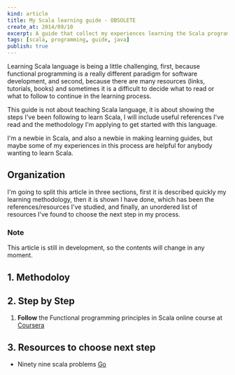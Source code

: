 ```yaml
---
kind: article
title: My Scala learning guide - OBSOLETE
create_at: 2014/09/10
excerpt: A guide that collect my experiences learning the Scala programming language
tags: [scala, programming, guide, java]
publish: true
---
```


Learning Scala language is being a little challenging, first, because functional programming is a really different paradigm for software development, and second, because there are many resources (links, tutorials, books) and sometimes it is a difficult to decide what to read or what to follow to continue in the learning process.

This guide is not about teaching Scala language, it is about showing the steps I've been following to learn Scala, I will include useful references I've read and the methodology I'm applying to get started with this language.

I'm a newbie in Scala, and also a newbie in making learning guides, but maybe some of my experiences in this process are helpful for anybody wanting to learn Scala.

## Organization
I'm going to split this article in three sections, first it is  described quickly my learning methodology, then it is shown I have done, which has been the references/resources I've studied, and finally, an unordered list of resources I've found to choose the next step in my process.

### Note
This article is still in development, so the contents will change in any moment.

## 1. Methodoloy

## 2. Step by Step

 1. **Follow** the Functional programming principles in Scala online course at <a href='https://www.coursera.org/course/progfun' target='_blank'>Coursera</a>

## 3. Resources to choose next step

 * Ninety nine scala problems <a href="http://aperiodic.net/phil/scala/s-99/" target="_blank">Go</a>
